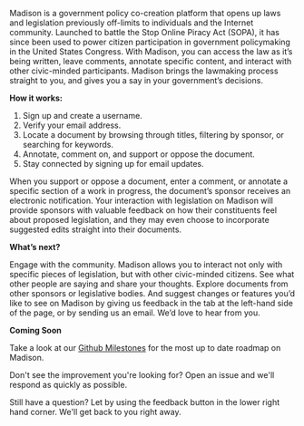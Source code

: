 Madison is a government policy co-creation platform that opens up laws and
legislation previously off-limits to individuals and the Internet community.
Launched to battle the Stop Online Piracy Act (SOPA), it has since been used to
power citizen participation in government policymaking in the United States
Congress. With Madison, you can access the law as it’s being written, leave
comments, annotate specific content, and interact with other civic-minded
participants. Madison brings the lawmaking process straight to you, and gives
you a say in your government’s decisions.

**How it works:**

1. Sign up and create a username.
1. Verify your email address.
1. Locate a document by browsing through titles, filtering by sponsor, or searching for keywords.
1. Annotate, comment on, and support or oppose the document.
1. Stay connected by signing up for email updates.

When you support or oppose a document, enter a comment, or annotate a specific
section of a work in progress, the document’s sponsor receives an electronic
notification. Your interaction with legislation on Madison will provide sponsors
with valuable feedback on how their constituents feel about proposed
legislation, and they may even choose to incorporate suggested edits straight
into their documents.

**What’s next?**

Engage with the community. Madison allows you to interact not only with specific
pieces of legislation, but with other civic-minded citizens. See what other
people are saying and share your thoughts. Explore documents from other sponsors
or legislative bodies. And suggest changes or features you’d like to see on
Madison by giving us feedback in the tab at the left-hand side of the page, or
by sending us an email. We’d love to hear from you.

**Coming Soon**

Take a look at our [Github Milestones](https://github.com/opengovfoundation/madison/milestones)
for the most up to date roadmap on Madison.

Don't see the improvement you're looking for?  Open an issue and we'll respond
as quickly as possible.

Still have a question? Let by using the feedback button in the lower right hand
corner.  We'll get back to you right away.
